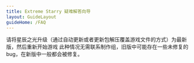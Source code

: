 ```yaml
---
title: Extreme Starry 疑难解答向导
layout: GuideLayout
guideHome: /FAQ
---
```


请将星辰之光升级（通过自动更新或者更新包解压覆盖游戏文件的方式）为最新版，然后重新开始游戏
此种情况无需联系制作组，旧版中可能存在一些未修复的bug，在新版中一般都会被修复。
